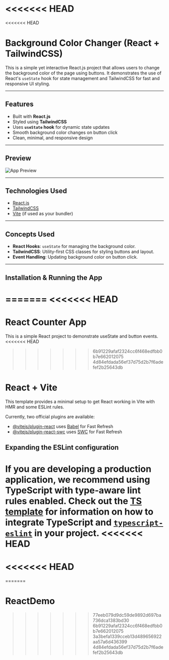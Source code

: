 <<<<<<< HEAD
=======
<<<<<<< HEAD
#  Background Color Changer (React + TailwindCSS)

This is a simple yet interactive React.js project that allows users to change the background color of the page using buttons. It demonstrates the use of React's `useState` hook for state management and TailwindCSS for fast and responsive UI styling.

---

##  Features

- Built with **React.js** 
- Styled using **TailwindCSS** 
- Uses **`useState` hook** for dynamic state updates
- Smooth background color changes on button click
- Clean, minimal, and responsive design

---

##  Preview

![App Preview](./screenshot.png) <!-- Optional: Add a real screenshot in your project folder -->

---

##  Technologies Used

- [React.js](https://reactjs.org/)
- [TailwindCSS](https://tailwindcss.com/)
- [Vite](https://vitejs.dev/) (if used as your bundler)

---


##  Concepts Used

- **React Hooks**: `useState` for managing the background color.
- **TailwindCSS**: Utility-first CSS classes for styling buttons and layout.
- **Event Handling**: Updating background color on button click.

---

##  Installation & Running the App
=======
<<<<<<< HEAD
=======
# React Counter App

This is a simple React project to demonstrate useState and button events.
<<<<<<< HEAD
>>>>>>> 6b91229afaf2324cc6f468edfbb0b7e662012075
>>>>>>> 4d84efdada56ef37d75d2b7f6adefef2b25643db
# React + Vite

This template provides a minimal setup to get React working in Vite with HMR and some ESLint rules.

Currently, two official plugins are available:

- [@vitejs/plugin-react](https://github.com/vitejs/vite-plugin-react/blob/main/packages/plugin-react) uses [Babel](https://babeljs.io/) for Fast Refresh
- [@vitejs/plugin-react-swc](https://github.com/vitejs/vite-plugin-react/blob/main/packages/plugin-react-swc) uses [SWC](https://swc.rs/) for Fast Refresh

## Expanding the ESLint configuration

If you are developing a production application, we recommend using TypeScript with type-aware lint rules enabled. Check out the [TS template](https://github.com/vitejs/vite/tree/main/packages/create-vite/template-react-ts) for information on how to integrate TypeScript and [`typescript-eslint`](https://typescript-eslint.io) in your project.
<<<<<<< HEAD
=======
<<<<<<< HEAD
=======
=======
# ReactDemo
>>>>>>> 77eeb079d9dc59de9892d697ba736dca1383bd30
>>>>>>> 6b91229afaf2324cc6f468edfbb0b7e662012075
>>>>>>> 3a3befa1339cceb13d489656922aa57a6d436399
>>>>>>> 4d84efdada56ef37d75d2b7f6adefef2b25643db
